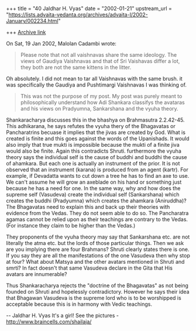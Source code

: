 +++
title = "40 Jaldhar H. Vyas"
date = "2002-01-21"
upstream_url = "https://lists.advaita-vedanta.org/archives/advaita-l/2002-January/002234.html"

+++
[Archive link](https://lists.advaita-vedanta.org/archives/advaita-l/2002-January/002234.html)

On Sat, 19 Jan 2002, Malolan Cadambi wrote:

> Please note that not all vaishnavas share the same ideology. The views of
> Gaudiya Vaishnavas and that of Sri Vaishavas differ a lot, they both are
> not the same kittens in the litter.

Oh absolutely.  I did not mean to tar all Vaishnavas with the same brush.
it was specifically the Gaudiya and Pushtimargi Vaishnavas I was thinking
of.

> This was not the purpose of my post. My post was purely meant to
> philosophically understand how Adi Shankara classifys the avataras and his
> views on Pradyumna, Sankarshana and the vyuha theory.

Shankaracharya discusses this in the bhashya on Brahmasutra 2.2.42-45.
This adhikarana, he says refutes the vyuha thery of the Bhagavatas or
Pancharatrins becuase it implies that the jivas are created by God.  What
is created is finite and this goes against the words of the Upanishads.
It would also imply that true mukti is impossible because the mukti of a
finite jiva would also be finite.  Again this contradicts Shruti.
furthermore the vyuha theory says the individual self is the cause of
buddhi and buddhi the cause of ahamkara.  But each one is actually an
instrument of the prior.  It is not observed that an instrument (karana)
is produced from an agent (kartr).  For example, if Devadatta wants to cut
down a tree he has to find an axe to use.  We can't assume he will grow an
axeblade on his hand or something just because he has a need for one.  In
the same way, why and how does the supreme self (Vasudeva) create the
individual self (Sankarshana) which creates the buddhi (Pradyumna) which
creates the ahamkara (Aniruddha)?  The Bhagavatas need to explain this and
back up their theories with evidence from the Vedas.  They do not seem
able to do so.  The Pancharatra agamas cannot be relied upon as their
teachings are contrary to the Vedas.  (For instance they claim to be
higher than the Vedas.)

They proponents of the vyuha theory may say that Sankarshana etc. are not
literally the atma etc. but the lords of those particular things.  Then we
ask are you implying there are four Brahmans?  Shruti clearly states there
is one.  If you say they are all the manifestations of the one Vasudeva
then why stop at four?  What about Matsya and the other avatars mentioned
in Shruti and smrti?  In fact doesn't that same Vasudeva declare in the
Gita that His avatars are innumerable?

Thus Shankaracharya rejects the "doctrine of the Bhagavatas" as not being
founded on Shruti and hopelessly contradictory.  However he says their
idea that Bhagawan Vasudeva is the supreme lord who is to be worshipped is
acceptable because this is in harmony with Vedic teachings.


--
Jaldhar H. Vyas <jaldhar at braincells.com>
It's a girl! See the pictures - http://www.braincells.com/shailaja/

